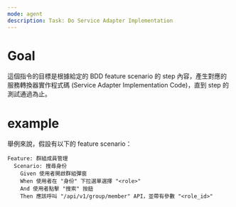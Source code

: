 ```yaml
---
mode: agent
description: Task: Do Service Adapter Implementation
---
```


# Goal

這個指令的目標是根據給定的 BDD feature scenario 的 step 內容，產生對應的服務轉換器實作程式碼 (Service Adapter Implementation Code)，直到 step 的測試通過為止。

# example

舉例來說，假設有以下的 feature scenario：

```gherkin
Feature: 群組成員管理
  Scenario: 搜尋身份
    Given 使用者開啟群組彈窗
    When 使用者在 "身份" 下拉選單選擇 "<role>"
    And 使用者點擊 "搜索" 按鈕
    Then 應該呼叫 "/api/v1/group/member" API，並帶有參數 "<role_id>"
```
